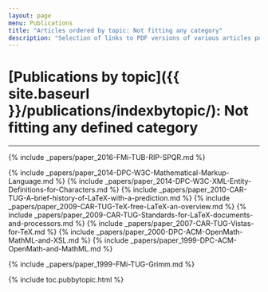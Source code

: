 ```yaml
---
layout: page
menu: Publications
title: "Articles ordered by topic: Not fitting any category"
description: "Selection of links to PDF versions of various articles published by the LaTeX3 project and links to videos of their conference presentations ordered by major topics."
---
```


# [Publications by topic]({{ site.baseurl }}/publications/indexbytopic/): Not fitting any defined category 

***

{% include _papers/paper_2016-FMi-TUB-RIP-SPQR.md %}

<!-- in sorted into topics yet -->
{% include _papers/paper_2014-DPC-W3C-Mathematical-Markup-Language.md %}
{% include _papers/paper_2014-DPC-W3C-XML-Entity-Definitions-for-Characters.md %}
{% include _papers/paper_2010-CAR-TUG-A-brief-history-of-LaTeX-with-a-prediction.md %}
{% include _papers/paper_2009-CAR-TUG-TeX-free-LaTeX-an-overview.md %}
{% include _papers/paper_2009-CAR-TUG-Standards-for-LaTeX-documents-and-processors.md %}
{% include _papers/paper_2007-CAR-TUG-Vistas-for-TeX.md %}
{% include _papers/paper_2000-DPC-ACM-OpenMath-MathML-and-XSL.md %}
{% include _papers/paper_1999-DPC-ACM-OpenMath-and-MathML.md %}
<!-- in sorted into topics yet -->

{% include _papers/paper_1999-FMi-TUG-Grimm.md %}



<div class="row">{% include toc.pubbytopic.html %}</div>
<div id="div_vgwpixel"></div>

